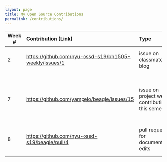 ```yaml
---
layout: page
title: My Open Source Contributions
permalink: /contributions/
---
```


<!-- 
Type of the contribution should be "Wikipedia edit", "OpenStreet Map feature", "Documentation", "Course website", "Blog", 
"Browse Add-on", etc. 

The descriptioin should include a brief summary of what you did. 

Replace the first row with your contribution. 

--> 





| Week #       | Contribution (Link)  | Type  | Description | 
|---|:---|:---|:---| 
|  2   | https://github.com/nyu-ossd-s19/bh1505-weekly/issues/1    | issue on classmate's blog    |   I suggested that they edit their README    |
|     |     |     |      |
|     |     |     |      |
|  7   | https://github.com/yampelo/beagle/issues/15    | issue on project we're contributing to this semester    |   I suggested that they add a feature that my group is looking to add    |
|     |     |     |      |
|     |     |     |      |
|  8   | https://github.com/nyu-ossd-s19/beagle/pull/4    | pull request for documentation edits    |
|     |     |     |      |
|     |     |     |      |
